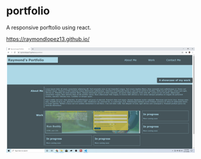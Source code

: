 # portfolio
A responsive porftolio using react.

https://raymondlopez13.github.io/

![](assets/images/portfolio.png)